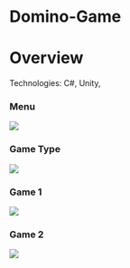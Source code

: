 # Domino-Game

# Overview
Technologies: C#, Unity,

### Menu
![](images/Capture.PNG)
### Game Type
![](images/Capture1.PNG)
### Game 1
![](images/Capture2.PNG)

### Game 2
![](images/Capture3.PNG)
